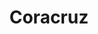 ---
title: Coracruz
date: 
draft: false

# descripcion
description : Pulsera en plata 925 de largo regulable.

materials: Plata 925

color: 

dimensions: Largo 16,5cm  extensible a 19,5cm

code: 03-09-0849

type: "Pulseras"

categories: []

price: $7.590,00

price_eftvo: $6.450,00

# Images
# first image will be shown in the product page
images:
  # - image: "images/path_to_image"
  # La ubicacion de las imagenes es imagenes/Pulseras/Pulseras.Plata/03-09-0849-coracruz
  - image: "./images/pulseras/plata/03-09-0849-coracruz_a.jpg"
---